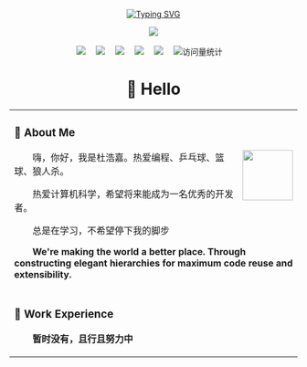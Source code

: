 <div align="center">

  <!-- dynamic typing effect 动态打字效果 -->
  
  <a href="https://git.io/typing-svg"><img src="https://readme-typing-svg.demolab.com?font=Fira+Code&weight=600&duration=1000&pause=500&color=4FFBFF&center=true&vCenter=true&width=435&lines=%E7%94%9F%E6%B4%BB%E4%B8%8D%E6%AD%A2%E7%9C%BC%E5%89%8D%E7%9A%84%E8%8B%9F%E4%B8%94%EF%BC%8C%E8%BF%98%E6%9C%89%E8%AF%97%E5%92%8C%E8%BF%9C%E6%96%B9%E7%9A%84%E7%94%B0%E9%87%8E;l+am+a+slow+walker%2C+but+l+never+walk+;backwards." alt="Typing SVG" /></a>


  <!-- knock code pictures 敲代码的图片 -->
  <picture>
    <img src="https://cdn.jsdelivr.net/gh/sun0225SUN/sun0225SUN/assets/images/coding.gif" />
  </picture>

  <!-- for beauty 留个空行好看点 -->
  <div>&nbsp;</div>

  <!-- profile logo 个人资料徽标 -->
  <div>
    <a href="https://twitter.com/sun0225SUN/"><img src="https://img.shields.io/badge/Twitter-推特-blue" /></a>&emsp;
    <a href="https://www.youtube.com/@sun0225SUN"><img src="https://img.shields.io/badge/YouTube-油管-c32136" /></a>&emsp;
    <a href="https://dhj-cmd.github.io/"><img src="https://img.shields.io/badge/Website-博客-8c36db" /></a>&emsp;
    <a href="https://wechat.guoqi.dev"><img src="https://img.shields.io/badge/WeChat-微信-07c160" /></a>&emsp;
    <a href="https://space.bilibili.com/1460175874"><img src="https://img.shields.io/badge/Bilibili-B站-ff69b4" /></a>&emsp;
    <!-- visitor -->
    <img src="https://komarev.com/ghpvc/?username=dhj-cmd&label=Views&color=orange&style=flat" alt="访问量统计" />&emsp;
    <!-- wakatime -->    
  

  </div>


#  🙋 Hello

<table>
  
<tr><td>

### 🤺 About Me

<img align="right" width="88" src="https://ts4.tc.mm.bing.net/th/id/OIP-C.usy0QsudsevNt7U-KjYnCgHaHa?r=0&rs=1&pid=ImgDetMain&o=7&rm=3" />

<p>&emsp;&emsp;嗨，你好，我是杜浩嘉。热爱编程、乒乓球、篮球、狼人杀。</p>
<p>&emsp;&emsp;热爱计算机科学，希望将来能成为一名优秀的开发者。</p>
<p>&emsp;&emsp;总是在学习，不希望停下我的脚步</p>
<p>&emsp;&emsp;<strong>We're making the world a better place. Through constructing elegant hierarchies for maximum code reuse and extensibility.</strong></p>

</td></tr>

<tr><td>

### 🏢 Work Experience
<p>&emsp;&emsp;<strong>暂时没有，且行且努力中</strong></p>


